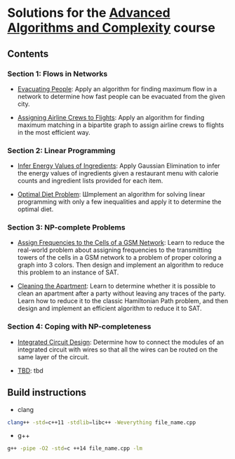 
# Solutions for the [Advanced Algorithms and Complexity](https://www.coursera.org/learn/advanced-algorithms-and-complexity) course

## Contents

### Section 1: Flows in Networks

* [Evacuating People](https://github.com/olpotkin/ds_and_algos_modern_cpp/blob/master/05-advanced-algorithms-and-complexity/week1/1-evacuation/evacuation.cpp):
   Apply an algorithm for finding maximum flow in a network to determine how fast people can be evacuated from the given city.

* [Assigning Airline Crews to Flights](https://github.com/olpotkin/ds_and_algos_modern_cpp/blob/master/05-advanced-algorithms-and-complexity/week1/2-airline_crews/airline_crews.cpp):
   Apply an algorithm for finding maximum matching in a bipartite graph to assign airline crews to flights in the most efficient way.

### Section 2: Linear Programming

* [Infer Energy Values of Ingredients](https://github.com/olpotkin/ds_and_algos_modern_cpp/blob/master/05-advanced-algorithms-and-complexity/week2/1-energy_values/energy_values.cpp):
   Apply Gaussian Elimination to infer the energy values of ingredients given a restaurant menu with calorie counts and ingredient lists provided for each item.

* [Optimal Diet Problem](https://github.com/olpotkin/ds_and_algos_modern_cpp/blob/master/05-advanced-algorithms-and-complexity/week2/2-diet/diet.cpp):
   Шmplement an algorithm for solving linear programming with only a few inequalities and apply it to determine the optimal diet.

### Section 3: NP-complete Problems

* [Assign Frequencies to the Cells of a GSM Network](https://github.com/olpotkin/ds_and_algos_modern_cpp/blob/master/05-advanced-algorithms-and-complexity/week3/1-gsm_network/gsm_network.cpp):
   Learn to reduce the real-world problem about assigning frequencies to the transmitting towers of the cells in a GSM network to a problem of proper coloring a graph into 3 colors. Then design and implement an algorithm to reduce this problem to an instance of SAT.

* [Cleaning the Apartment](https://github.com/olpotkin/ds_and_algos_modern_cpp/blob/master/05-advanced-algorithms-and-complexity/week3/2-cleaning_apartment/cleaning_apartment.cpp):
   Learn to determine whether it is possible to clean an apartment after a party without leaving any traces of the party. Learn how to reduce it to the classic Hamiltonian Path problem, and then design and implement an efficient algorithm to reduce it to SAT.

### Section 4: Coping with NP-completeness

* [Integrated Circuit Design](https://tbd):
   Determine how to connect the modules of an integrated circuit with wires so that all the wires can be routed on the same layer of the circuit.

* [TBD](https://tbd):
   tbd

## Build instructions

* clang

```bash
clang++ -std=c++11 -stdlib=libc++ -Weverything file_name.cpp
```

* g++

```bash
g++ -pipe -O2 -std=c ++14 file_name.cpp -lm
```
